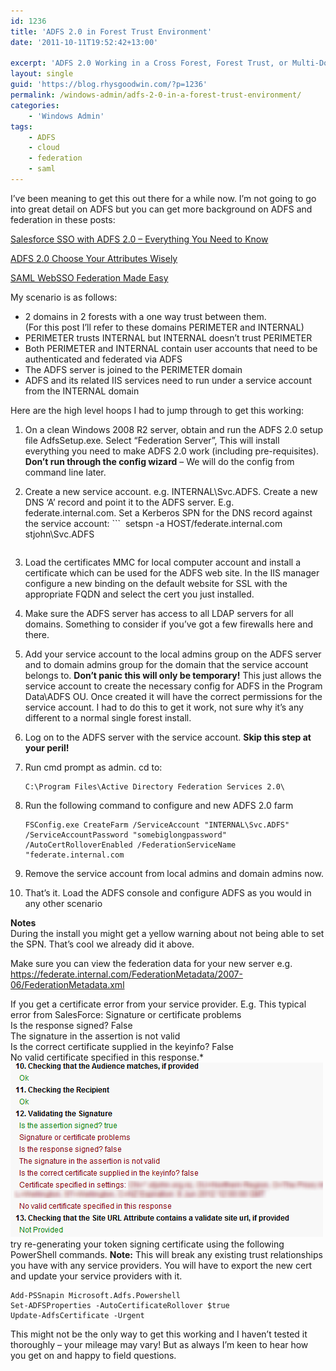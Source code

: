 ```yaml
---
id: 1236
title: 'ADFS 2.0 in Forest Trust Environment'
date: '2011-10-11T19:52:42+13:00'

excerpt: 'ADFS 2.0 Working in a Cross Forest, Forest Trust, or Multi-Domain Environment.'
layout: single
guid: 'https://blog.rhysgoodwin.com/?p=1236'
permalink: /windows-admin/adfs-2-0-in-a-forest-trust-environment/
categories:
    - 'Windows Admin'
tags:
    - ADFS
    - cloud
    - federation
    - saml
---
```


I’ve been meaning to get this out there for a while now. I’m not going to go into great detail on ADFS but you can get more background on ADFS and federation in these posts:

[Salesforce SSO with ADFS 2.0 – Everything You Need to Know](https://blog.rhysgoodwin.com/cloud/salesforce-sso-with-adfs-2-0-everything-you-need-to-know/)

[ADFS 2.0 Choose Your Attributes Wisely](https://blog.rhysgoodwin.com/security/adfs-2-0-choose-your-attributes-wisely/)

[SAML WebSSO Federation Made Easy](https://blog.rhysgoodwin.com/security/saml-websso-federation-made-easy/)

My scenario is as follows:

- 2 domains in 2 forests with a one way trust between them.  
    (For this post I’ll refer to these domains PERIMETER and INTERNAL)
- PERIMETER trusts INTERNAL but INTERNAL doesn’t trust PERIMETER
- Both PERIMETER and INTERNAL contain user accounts that need to be authenticated and federated via ADFS
- The ADFS server is joined to the PERIMETER domain
- ADFS and its related IIS services need to run under a service account from the INTERNAL domain

Here are the high level hoops I had to jump through to get this working:

1. On a clean Windows 2008 R2 server, obtain and run the ADFS 2.0 setup file AdfsSetup.exe. Select “Federation Server”, This will install everything you need to make ADFS 2.0 work (including pre-requisites). **Don’t run through the config wizard** – We will do the config from command line later.
2. Create a new service account. e.g. INTERNAL\\Svc.ADFS. Create a new DNS ‘A’ record and point it to the ADFS server. E.g. federate.internal.com. Set a Kerberos SPN for the DNS record against the service account: ```
     setspn -a HOST/federate.internal.com stjohn\Svc.ADFS
    ```
3. Load the certificates MMC for local computer account and install a certificate which can be used for the ADFS web site. In the IIS manager configure a new binding on the default website for SSL with the appropriate FQDN and select the cert you just installed.
4. Make sure the ADFS server has access to all LDAP servers for all domains. Something to consider if you’ve got a few firewalls here and there.
5. Add your service account to the local admins group on the ADFS server and to domain admins group for the domain that the service account belongs to. **Don’t panic this will only be temporary!** This just allows the service account to create the necessary config for ADFS in the Program Data\\ADFS OU. Once created it will have the correct permissions for the service account. I had to do this to get it work, not sure why it’s any different to a normal single forest install.
6. Log on to the ADFS server with the service account. **Skip this step at your peril!**
7. Run cmd prompt as admin. cd to:
    ```
    C:\Program Files\Active Directory Federation Services 2.0\
    ```
8. Run the following command to configure and new ADFS 2.0 farm  
    ```
    FSConfig.exe CreateFarm /ServiceAccount "INTERNAL\Svc.ADFS" /ServiceAccountPassword "somebiglongpassword" /AutoCertRolloverEnabled /FederationServiceName "federate.internal.com
    ```
    

9. Remove the service account from local admins and domain admins now.
10. That’s it. Load the ADFS console and configure ADFS as you would in any other scenario

**Notes**  
During the install you might get a yellow warning about not being able to set the SPN. That’s cool we already did it above.

Make sure you can view the federation data for your new server e.g.  [ https://federate.internal.com/FederationMetadata/2007-06/FederationMetadata.xml  ](https://federate.internal.com/FederationMetadata/2007-06/FederationMetadata.xml)

If you get a certificate error from your service provider. E.g. This typical error from SalesForce:
Signature or certificate problems  
    Is the response signed? False  
    The signature in the assertion is not valid  
    Is the correct certificate supplied in the keyinfo? False  
    No valid certificate specified in this response.*[![](/content/uploads/2011/10/SFDCSAMLSigError.png "SFDC SAML Certificate Error")](/content/uploads/2011/10/SFDCSAMLSigError.png) try re-generating your token signing certificate using the following PowerShell commands.
    **Note:**
    This will break any existing trust relationships you have with any service providers. You will have to export the new cert and update your service providers with it.

```
Add-PSSnapin Microsoft.Adfs.Powershell
Set-ADFSProperties -AutoCertificateRollover $true
Update-AdfsCertificate -Urgent
```

This might not be the only way to get this working and I haven’t tested it thoroughly – your mileage may vary! But as always I’m keen to hear how you get on and happy to field questions.